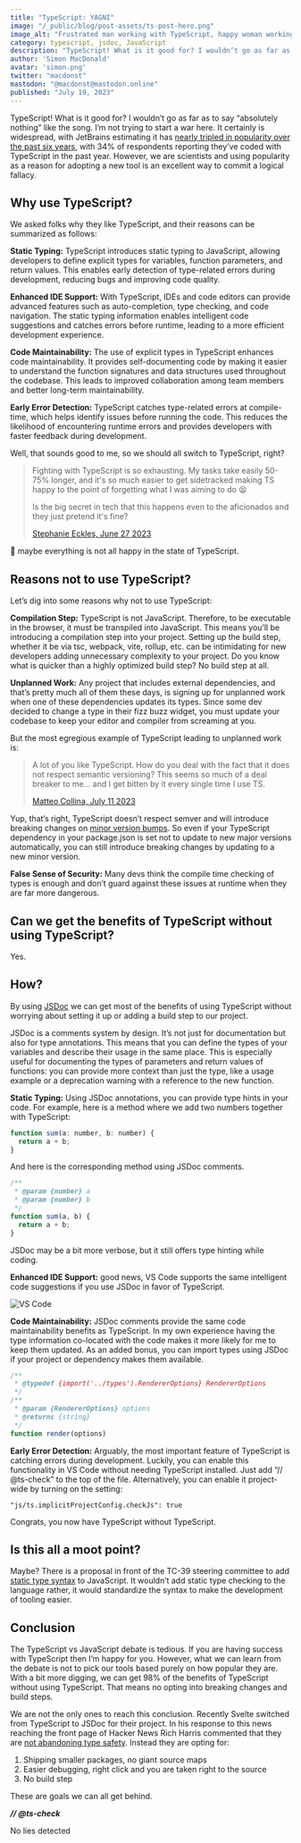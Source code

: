 ```yaml
---
title: "TypeScript: YAGNI"
image: "/_public/blog/post-assets/ts-post-hero.png"
image_alt: "Frustrated man working with TypeScript, happy woman working with JSDoc"
category: typescript, jsdoc, JavaScript
description: "TypeScript! What is it good for? I wouldn’t go as far as to say “absolutely nothing” like the song. I’m not trying to start a war here."
author: 'Simon MacDonald'
avatar: 'simon.png'
twitter: "macdonst"
mastodon: "@macdonst@mastodon.online"
published: "July 19, 2023"
---
```


TypeScript! What is it good for? I wouldn’t go as far as to say “absolutely nothing” like the song. I’m not trying to start a war here. It certainly is widespread, with JetBrains estimating it has [nearly tripled in popularity over the past six years](https://www.jetbrains.com/lp/devecosystem-2022/#languages-six-years-dynamics-heatmap), with 34% of respondents reporting they’ve coded with TypeScript in the past year. However, we are scientists and using popularity as a reason for adopting a new tool is an excellent way to commit a logical fallacy.


## Why use TypeScript?

We asked folks why they like TypeScript, and their reasons can be summarized as follows:

**Static Typing:** TypeScript introduces static typing to JavaScript, allowing developers to define explicit types for variables, function parameters, and return values. This enables early detection of type-related errors during development, reducing bugs and improving code quality.

**Enhanced IDE Support:** With TypeScript, IDEs and code editors can provide advanced features such as auto-completion, type checking, and code navigation. The static typing information enables intelligent code suggestions and catches errors before runtime, leading to a more efficient development experience.

**Code Maintainability:** The use of explicit types in TypeScript enhances code maintainability. It provides self-documenting code by making it easier to understand the function signatures and data structures used throughout the codebase. This leads to improved collaboration among team members and better long-term maintainability.

**Early Error Detection:** TypeScript catches type-related errors at compile-time, which helps identify issues before running the code. This reduces the likelihood of encountering runtime errors and provides developers with faster feedback during development.

Well, that sounds good to me, so we should all switch to TypeScript, right?

> Fighting with TypeScript is so exhausting. My tasks take easily 50-75% longer, and it's so much easier to get sidetracked making TS happy to the point of forgetting what I was aiming to do 😫
>
> Is the big secret in tech that this happens even to the aficionados and they just pretend it's fine?
>
> [Stephanie Eckles, June 27 2023](https://front-end.social/@5t3ph/110619078003210639)

🤔 maybe everything is not all happy in the state of TypeScript.


## Reasons not to use TypeScript?

Let’s dig into some reasons why not to use TypeScript:

**Compilation Step:** TypeScript is not JavaScript. Therefore, to be executable in the browser, it must be transpiled into JavaScript. This means you’ll be introducing a compilation step into your project. Setting up the build step, whether it be via tsc, webpack, vite, rollup, etc. can be intimidating for new developers adding unnecessary complexity to your project. Do you know what is quicker than a highly optimized build step? No build step at all.

**Unplanned Work:** Any project that includes external dependencies, and that’s pretty much all of them these days, is signing up for unplanned work when one of these dependencies updates its types. Since some dev decided to change a type in their fizz buzz widget, you must update your codebase to keep your editor and compiler from screaming at you.

But the most egregious example of TypeScript leading to unplanned work is:

> A lot of you like TypeScript. How do you deal with the fact that it does not respect semantic versioning? This seems so much of a deal breaker to me... and I get bitten by it every single time I use TS.
>
> [Matteo Collina, July 11 2023](https://fosstodon.org/@mcollina/110696343919474487)

Yup, that’s right, TypeScript doesn’t respect semver and will introduce breaking changes on [minor version bumps](https://github.com/microsoft/TypeScript/wiki/API-Breaking-Changes). So even if your TypeScript dependency in your package.json is set not to update to new major versions automatically, you can still introduce breaking changes by updating to a new minor version.

**False Sense of Security:** Many devs think the compile time checking of types is enough and don’t guard against these issues at runtime when they are far more dangerous.


## Can we get the benefits of TypeScript without using TypeScript?

Yes.

## How?

By using [JSDoc](https://jsdoc.app/) we can get most of the benefits of using TypeScript without worrying about setting it up or adding a build step to our project.

JSDoc is a comments system by design. It’s not just for documentation but also for type annotations. This means that you can define the types of your variables and describe their usage in the same place. This is especially useful for documenting the types of parameters and return values of functions: you can provide more context than just the type, like a usage example or a deprecation warning with a reference to the new function.

**Static Typing:** Using JSDoc annotations, you can provide type hints in your code. For example, here is a method where we add two numbers together with TypeScript:

```javascript
function sum(a: number, b: number) {
  return a + b;
}
```

And here is the corresponding method using JSDoc comments.

```javascript
/**
 * @param {number} a
 * @param {number} b
 */
function sum(a, b) {
  return a + b;
}
```

JSDoc may be a bit more verbose, but it still offers type hinting while coding.

**Enhanced IDE Support:** good news, VS Code supports the same intelligent code suggestions if you use JSDoc in favor of TypeScript.

![VS Code](/_public/blog/post-assets/ts-post-3.png)

**Code Maintainability:** JSDoc comments provide the same code maintainability benefits as TypeScript. In my own experience having the type information co-located with the code makes it more likely for me to keep them updated.  As an added bonus, you can import types using JSDoc if your project or dependency makes them available.

```javascript
/**
 * @typedef {import('../types').RendererOptions} RendererOptions
 */
/**
 * @param {RendererOptions} options
 * @returns {string}
 */
function render(options)
```

**Early Error Detection:** Arguably, the most important feature of TypeScript is catching errors during development. Luckily, you can enable this functionality in VS Code without needing TypeScript installed. Just add “// @ts-check” to the top of the file. Alternatively, you can enable it project-wide by turning on the setting:

```
"js/ts.implicitProjectConfig.checkJs": true
```

Congrats, you now have TypeScript without TypeScript.

## Is this all a moot point?

Maybe? There is a proposal in front of the TC-39 steering committee to add [static type syntax](https://tc39.es/proposal-type-annotations/) to JavaScript. It wouldn’t add static type checking to the language rather, it would standardize the syntax to make the development of tooling easier.

## Conclusion

The TypeScript vs JavaScript debate is tedious. If you are having success with TypeScript then I’m happy for you. However, what we can learn from the debate is not to pick our tools based purely on how popular they are. With a bit more digging, we can get 98% of the benefits of TypeScript without using TypeScript. That means no opting into breaking changes and build steps.

We are not the only ones to reach this conclusion. Recently Svelte switched from TypeScript to JSDoc for their project. In his response to this news reaching the front page of Hacker News Rich Harris commented that they are [not abandoning type safety](https://news.ycombinator.com/item?id=35892250). Instead they are opting for:

1. Shipping smaller packages, no giant source maps
2. Easier debugging, right click and you are taken right to the source
3. No build step

These are goals we can all get behind.

***// @ts-check***

No lies detected
